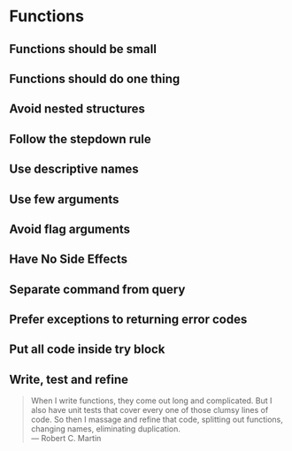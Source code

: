 # Functions

## Functions should be small

## Functions should do one thing

## Avoid nested structures

## Follow the stepdown rule

## Use descriptive names

## Use few arguments

## Avoid flag arguments

## Have No Side Effects

## Separate command from query

## Prefer exceptions to returning error codes

## Put all code inside try block

## Write, test and refine

> When I write functions, they come out long and complicated. But I also have unit tests that cover every one of those clumsy lines of code. So then I massage and refine that code, splitting out functions, changing names, eliminating duplication.  
> — Robert C. Martin



